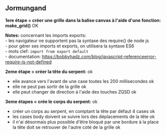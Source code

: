 ## Jormungand 

**1ere étape = créer une grille dans la balise canvas à l'aide d'une fonction: make_grid()** OK

**Notes:** concernant les imports exports:  
    - les navigateur ne supportent pas la syntaxe des require() de node js  
    - pour gérer ses imports et exports, on utilisera la syntaxe ES6   
    - mots clef: ``import from export default``  
    - documentation: https://bobbyhadz.com/blog/javascript-referenceerror-require-is-not-defined  

**2eme étape = créer la tête du serpent:** ok
- elle avance vers l'avant de une case toutes les 200 millisecondes ok
- elle ne peut pas sortir de la grille ok
- elle peut changer de direction à l'aide des touches ZQSD ok

**3eme étapes = crée le corps du serpent:** ok
- créer un corps au serpent, en comptant la tête par défaut 4 cases ok
- les cases body doivent se suivre lors des déplacements de la tête ok
- il n'ai désormais plus possible d'être bloqué par une bordure à la place la tête doit se retrouver de l'autre coté de la grille ok